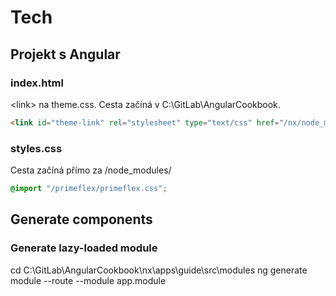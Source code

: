 
# Tech

## Projekt s Angular

### index.html
\<link> na theme.css. Cesta začíná v C:\GitLab\AngularCookbook.

```html
<link id="theme-link" rel="stylesheet" type="text/css" href="/nx/node_modules/primeng/resources/themes/bootstrap4-dark-blue/theme.css">
```

### styles.css
Cesta začíná přímo za /node_modules/

```css
@import "/primeflex/primeflex.css";
```


## Generate components

### Generate lazy-loaded module
cd C:\GitLab\AngularCookbook\nx\apps\guide\src\modules
ng generate module <customers> --route <customers> --module app.module
